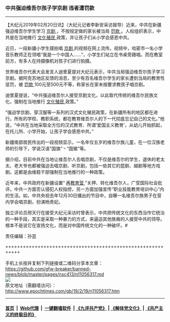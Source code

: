 ### 中共强迫维吾尔孩子学京剧 违者遭罚款
------------------------

<p>
 【大纪元2019年02月20日讯】（大纪元记者李新安采访报导）近来，中共在新疆强迫维吾尔学生学习
 <a href="http://www.epochtimes.com/gb/tag/%E4%BA%AC%E5%89%A7.html">
  京剧
 </a>
 ，不按规定做的家长被当局
 <a href="http://www.epochtimes.com/gb/tag/%E7%BD%9A%E6%AC%BE.html">
  罚款
 </a>
 。人权组织表示，中共是在当地推行
 <a href="http://www.epochtimes.com/gb/tag/%E6%96%87%E5%8C%96%E6%AE%96%E6%B0%91.html">
  文化殖民
 </a>
 政策，并让孩子们从小学会感恩中共。
</p>
<p>
 近日，一段新疆小学生摆拍唱
 <a href="http://www.epochtimes.com/gb/tag/%E4%BA%AC%E5%89%A7.html">
  京剧
 </a>
 的视频在网上流传。视频中，哈密市一名小学音乐教师正在领唱“我是一个中国人……”，小学生们站立在书桌旁跟唱。而在教室前方，有多人在持摄像机对孩子们进行拍摄。
</p>
<p>
 世界维吾尔代表大会发言人迪里夏提对大纪元表示，中共当局强迫维吾尔孩子学习京剧。据阿克苏地区反馈的消息，至少有百名维吾尔学生的家长遭到当局的教育性惩罚，被
 <a href="http://www.epochtimes.com/gb/tag/%E7%BD%9A%E6%AC%BE.html">
  罚款
 </a>
 100元至500元不等，称家长在家未按要求教孩子唱京剧。
</p>
<p>
 迪里夏提说，“中共强迫维吾尔人接受京剧文化，以此取代传统的维吾尔民族文化，强制在当地推行
 <a href="http://www.epochtimes.com/gb/tag/%E6%96%87%E5%8C%96%E6%AE%96%E6%B0%91.html">
  文化殖民
 </a>
 政策。”
</p>
<p>
 “强迫学京剧、穿汉服等一系列的汉式文化殖民政策，在新疆所有的地区都在进行。所有的学校、教职系统，都在教育维吾尔人的下一代彻底忘记自己的文化。”他说，“中共在当地采取全方位的汉式教育、所谓‘爱国主义教育’，从幼儿开始抓起，在托儿所、小学开始，让孩子学会感恩中共。”
</p>
<p>
 新疆南部居民传出的一段视频显示，一名年仅五岁的维吾尔族儿童，在一位汉族老师的引导下，学说汉语“国旗”丶“国徽”等。
</p>
<p style="text-align: center;">
</p>
<p>
 据介绍，目前中共在当地让维吾尔人去唱京剧，不仅是维吾尔的学生，退休的老太太、老大爷也都被强迫去唱京剧、听京剧，包括一些其它的昆剧、越剧等地方戏剧。这都是由维稳干部强制在当地推行的一种政策。
</p>
<p>
 近年来，中共政府在新疆设置“
 <a href="http://www.epochtimes.com/gb/tag/%E5%86%8D%E6%95%99%E8%82%B2%E8%90%A5.html">
  再教育营
 </a>
 ”关押、转化维吾尔人，广受国际社会批评。中共一方面否认侵犯人权指控，另一方面加强宣传“职业技能教育培训中心”内的生活。如，中共央视去年12月30日播出的节目中，自曝一名维吾尔族男子在营内学会唱京剧，扮演杨贵妃。
</p>
<p>
 独立评论员邢天行在接受大纪元采访时曾表示，中共把传统文化的东西当作它统治的一种手段，其实是采取一种暴力的方式，来逼迫其他族裔的人接受中共的领导。根本不是说它在宣扬文化，而是对中国传统文化的一种破坏。#
</p>
<p>
 责任编辑：孙芸
</p>

+++++++++++++++++++++++++++++++++++++++++++++++++++++++++++<br/><br/>
手机上长按并复制下列链接或二维码分享本文章：<br/>
https://github.com/gfw-breaker/banned-news/blob/master/pages/nsc413/n11056317.md <br/>
<a href='https://github.com/gfw-breaker/banned-news/blob/master/pages/nsc413/n11056317.md'><img src='https://github.com/gfw-breaker/banned-news/blob/master/pages/nsc413/n11056317.md.png'/></a> <br/>
原文地址（需翻墙访问）：http://www.epochtimes.com/gb/19/2/19/n11056317.htm


------------------------
#### [首页](https://github.com/gfw-breaker/banned-news/blob/master/README.md) &nbsp;|&nbsp; [Web代理](https://github.com/labour-camp/helloworld) &nbsp;|&nbsp; [一键翻墙软件](https://github.com/gfw-breaker/nogfw/blob/master/README.md) &nbsp;| [《九评共产党》](https://github.com/gfw-breaker/9ping.md/blob/master/README.md#九评之一评共产党是什么) | [《解体党文化》](https://github.com/gfw-breaker/jtdwh.md/blob/master/README.md) | [《共产主义的终极目的》](https://github.com/gfw-breaker/gczydzjmd.md/blob/master/README.md)

